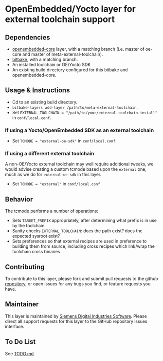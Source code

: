 # OpenEmbedded/Yocto layer for external toolchain support

## Dependencies

- [openembedded-core](https://github.com/openembedded/openembedded-core)
  layer, with a matching branch (i.e. master of oe-core and master of
  meta-external-toolchain).
- [bitbake](https://github.com/openembedded/bitbake), with a matching branch.
- An installed toolchain or OE/Yocto SDK
- An existing build directory configured for this bitbake and
  openembedded-core.

## Usage & Instructions

- Cd to an existing build directory.
- `bitbake-layers add-layer /path/to/meta-external-toolchain`.
- Set `EXTERNAL_TOOLCHAIN = "/path/to/your/external-toolchain-install"` in
  `conf/local.conf`.

### If using a Yocto/OpenEmbedded SDK as an external toolchain

- Set `TCMODE = "external-oe-sdk"` in `conf/local.conf`.

### If using a different external toolchain

A non-OE/Yocto external toolchain may well require additional tweaks, we would
advise creating a custom tcmode based upon the `external` one, much as we do for
`external-oe-sdk` in this layer.

- Set `TCMODE = "external"` in `conf/local.conf`

## Behavior

The tcmode performs a number of operations:

- Sets `TARGET_PREFIX` appropriately, after determining what prefix is in use by the toolchain
- Sanity checks `EXTERNAL_TOOLCHAIN`: does the path exist? does the expected sysroot exist?
- Sets preferences so that external recipes are used in preference to building
  them from source, including cross recipes which link/wrap the toolchain
  cross binaries

## Contributing

To contribute to this layer, please fork and submit pull requests to the
github [repository](https://github.com/MentorEmbedded/meta-external-toolchain), or open
issues for any bugs you find, or feature requests you have.

## Maintainer

This layer is maintained by [Siemens Digital Industries
Software](https://support.sw.siemens.com/). Please direct all support requests
for this layer to the GitHub repository issues interface.

## To Do List

See [TODO.md](TODO.md).
